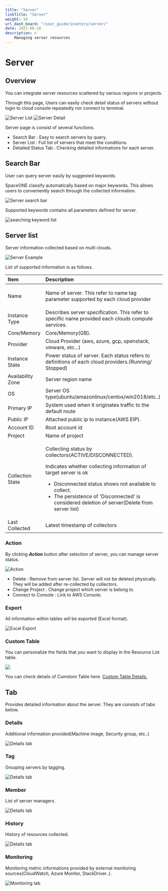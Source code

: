 ```yaml
---
title: "Server"
linkTitle: "Server"
weight: 10
url_dash_board: "/user_guide/invetory/server/" 
date: 2021-06-10
description: >
    Managing server resources
---
```


# Server

## Overview  

You can integrate server resources scattered by various regions or projects.

Through this page, Users can easily check detail status of servers without login to cloud console repeatedly nor connect to terminal.

![Server List](/docs/guides/user_guide/invetory/server_img/server_image_01.png)
![Server Detail](/docs/guides/user_guide/invetory/server_img/server_image_02.png)

Server page is consist of several functions.

* Search Bar : Easy to search servers by query.
* Server List : Full list of servers that meet the conditions.
* Detailed Status Tab : Checking detailed informations for each server.

## Search Bar

User can query server easily by suggested keywords.

SpaceONE classify automatically based on major keywords. This allows users to conveniently search through the collected information.

![Server search bar](/docs/guides/user_guide/invetory/server_img/server_image_03.png)

Supported keywords contains all parameters defined for server.

![searching keyword list](/docs/guides/user_guide/invetory/server_img/server_image_04.png)

## Server list

Server information collected based on multi clouds.

![Server Example](/docs/guides/user_guide/invetory/server_img/server_image_05.png)

List of supported information is as follows.

<table>
  <thead>
    <tr>
      <th style="text-align:left">Item</th>
      <th style="text-align:left">Description</th>
    </tr>
  </thead>
  <tbody>
    <tr>
      <td style="text-align:left">Name</td>
      <td style="text-align:left">
        <p></p>
        <p>Name of server. This refer to name tag parameter supported by each cloud
          provider</p>
      </td>
    </tr>
    <tr>
      <td style="text-align:left">Instance Type</td>
      <td style="text-align:left">Describes server specification. This refer to specific name provided each
        clouds compute services.</td>
    </tr>
    <tr>
      <td style="text-align:left">Core/Memory</td>
      <td style="text-align:left">Core/Memory(GB).</td>
    </tr>
    <tr>
      <td style="text-align:left">Provider</td>
      <td style="text-align:left">Cloud Provider (aws, azure, gcp, openstack, vmware, etc...)</td>
    </tr>
    <tr>
      <td style="text-align:left">Instance State</td>
      <td style="text-align:left">Power status of server. Each status refers to definitions of each cloud
        providers.(Running/ Stopped)</td>
    </tr>
    <tr>
      <td style="text-align:left">Availability Zone</td>
      <td style="text-align:left">Server region name</td>
    </tr>
    <tr>
      <td style="text-align:left">OS</td>
      <td style="text-align:left">Server OS type(ubuntu/amazonlinux/centos/win2018/etc..)</td>
    </tr>
    <tr>
      <td style="text-align:left">Primary IP</td>
      <td style="text-align:left">System used when it originates traffic to the default route</td>
    </tr>
    <tr>
      <td style="text-align:left">Public IP</td>
      <td style="text-align:left">Attached public ip to instance(AWS EIP).</td>
    </tr>
    <tr>
      <td style="text-align:left">Account ID</td>
      <td style="text-align:left">Root account id</td>
    </tr>
    <tr>
      <td style="text-align:left">Project</td>
      <td style="text-align:left">Name of project</td>
    </tr>
    <tr>
      <td style="text-align:left">Collection State</td>
      <td style="text-align:left">
        <p>Collecting status by collectors(ACTIVE/DISCONNECTED).</p>
        <p>Indicates whether collecting information of target server is ok</p>
        <ul>
          <li>Disconnected status shows not available to collect.</li>
          <li>The persistence of 'Disconnected' is considered deletion of server(Delete
            from server list)</li>
        </ul>
      </td>
    </tr>
    <tr>
      <td style="text-align:left">Last Collected</td>
      <td style="text-align:left">Latest timestamp of collectors</td>
    </tr>
  </tbody>
</table>

### Action

By clicking _**Action**_ button after selection of server, you can manage server status.

![Action](/docs/guides/user_guide/invetory/server_img/server_image_06.png)

* Delete : Remove from server list. Server will not be deleted physically. They will be added after re-collected by collectors.
* Change Project : Change project which server is belong to. 
* Connect to Console : Link to AWS Console.

### Export

All information within tables will be exported (Excel format).

![Excel Export](/docs/guides/user_guide/invetory/server_img/server_image_07.png)

### Custom Table

You can personalize the fields that you want to display in the Resource List table.

![](/docs/guides/user_guide/invetory/server_img/server_image_08.png)

You can check details of Cumstom Table here. <a href ="/docs/guides/advanced_topics/custom-table">Custom Table Details.</a>

## Tab

Provides detailed information about the server. They are consists of tabs below.

### Details
Additional information provided\(Machine image, Security group, etc..\)

![Details tab](/docs/guides/user_guide/invetory/server_img/server_image_09.png)

### Tag
Grouping servers by tagging.

![Details tab](/docs/guides/user_guide/invetory/server_img/server_image_10.png)

### Member
List of server managers.

![Details tab](/docs/guides/user_guide/invetory/server_img/server_image_11.png)

### History
History of resources collected.

![Details tab](/docs/guides/user_guide/invetory/server_img/server_image_12.png)

### Monitoring
Monitoring metric informations provided by external monitoring sources\(CloudWatch, Azure Monitor, StackDriver..\).

![Monitoring tab](/docs/guides/user_guide/invetory/server_img/server_image_13.png)

